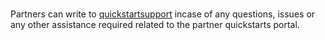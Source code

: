<br>
<p>Partners can write to <a href="mailto:apq@spektrasystems.com">quickstartsupport</a> incase of any questions, issues or any other  assistance required related to the partner quickstarts portal.</p>
